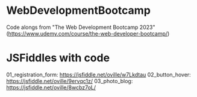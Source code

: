 # WebDevelopmentBootcamp
Code alongs from "The Web Development Bootcamp 2023" (https://www.udemy.com/course/the-web-developer-bootcamp/)

# JSFiddles with code
01_registration_form: https://jsfiddle.net/oville/w7Lkdtau
02_button_hover: https://jsfiddle.net/oville/9ervqc1z/
03_photo_blog: https://jsfiddle.net/oville/8wcbz7oL/
